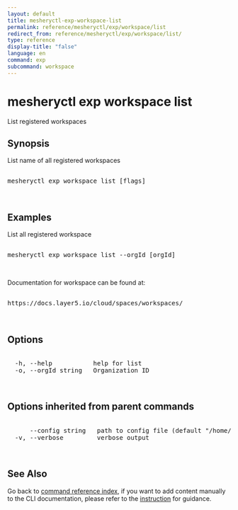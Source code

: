 ```yaml
---
layout: default
title: mesheryctl-exp-workspace-list
permalink: reference/mesheryctl/exp/workspace/list
redirect_from: reference/mesheryctl/exp/workspace/list/
type: reference
display-title: "false"
language: en
command: exp
subcommand: workspace
---
```


# mesheryctl exp workspace list

List registered workspaces

## Synopsis

List name of all registered workspaces

<pre class='codeblock-pre'>
<div class='codeblock'>
mesheryctl exp workspace list [flags]

</div>
</pre>

## Examples

List all registered workspace

<pre class='codeblock-pre'>
<div class='codeblock'>
mesheryctl exp workspace list --orgId [orgId]

</div>
</pre>

Documentation for workspace can be found at:

<pre class='codeblock-pre'>
<div class='codeblock'>
https://docs.layer5.io/cloud/spaces/workspaces/

</div>
</pre>

## Options

<pre class='codeblock-pre'>
<div class='codeblock'>
  -h, --help           help for list
  -o, --orgId string   Organization ID

</div>
</pre>

## Options inherited from parent commands

<pre class='codeblock-pre'>
<div class='codeblock'>
      --config string   path to config file (default "/home/runner/.meshery/config.yaml")
  -v, --verbose         verbose output

</div>
</pre>

## See Also

Go back to [command reference index](/reference/mesheryctl/), if you want to add content manually to the CLI documentation, please refer to the [instruction](/project/contributing/contributing-cli#preserving-manually-added-documentation) for guidance.

